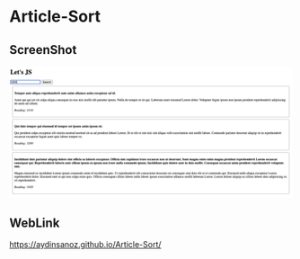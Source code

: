 # Article-Sort

## ScreenShot

![ArticleSort](./ScreenShot.png)

## WebLink

https://aydinsanoz.github.io/Article-Sort/
